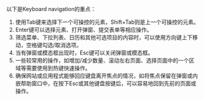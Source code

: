 

以下是Keyboard navigation的重点：

1. 使用Tab键来选择下一个可操控的元素，Shift+Tab则是上一个可操控的元素。
2. Enter键可以选择元素、打开弹窗、提交表单等相应操作。
3. 筛选菜单、下拉列表、日历和其他可选项目的内容时，可以使用方向键上下移动，空格键勾选/取消选项。
4. 当有弹窗或模态框出现时，Esc键可以关闭弹窗或模态框。
5. 一些较常用的操作，如增加/减少数量、滚动左右页面、选择页面中的一个区域等需要使用到热键快速操作。
6. 确保网站或应用程式能够回应键盘离开焦点的情况，如将焦点保留在弹窗或内嵌帮助窗口中，在按下Esc或其他键盘按键后，可以容易地回到先前的页面或操作。